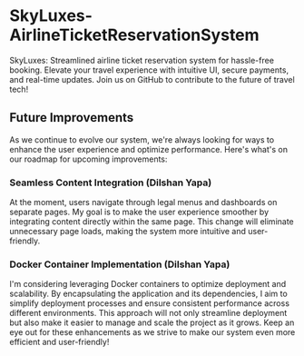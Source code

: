 # SkyLuxes-AirlineTicketReservationSystem
SkyLuxes: Streamlined airline ticket reservation system for hassle-free booking. Elevate your travel experience with intuitive UI, secure payments, and real-time updates. Join us on GitHub to contribute to the future of travel tech!

## Future Improvements

As we continue to evolve our system, we're always looking for ways to enhance the user experience and optimize performance. Here's what's on our roadmap for upcoming improvements:

### Seamless Content Integration (Dilshan Yapa)
At the moment, users navigate through legal menus and dashboards on separate pages. My goal is to make the user experience smoother by integrating content directly within the same page. This change will eliminate unnecessary page loads, making the system more intuitive and user-friendly.

### Docker Container Implementation (Dilshan Yapa)
I'm considering leveraging Docker containers to optimize deployment and scalability. By encapsulating the application and its dependencies, I aim to simplify deployment processes and ensure consistent performance across different environments. This approach will not only streamline deployment but also make it easier to manage and scale the project as it grows.
<hl>
Keep an eye out for these enhancements as we strive to make our system even more efficient and user-friendly!


